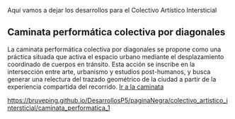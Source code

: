 Aquí vamos a dejar los desarrollos para el Colectivo Artístico Intersticial

## Caminata performática colectiva por diagonales
La caminata performática colectiva por diagonales se propone como una práctica situada que activa el espacio urbano mediante el desplazamiento coordinado de cuerpos en tránsito. Esta acción se inscribe en la intersección entre arte, urbanismo y estudios post-humanos, y busca generar una relectura del trazado geométrico de la ciudad a partir de la experiencia compartida del recorrido.
[Ir a la caminata](https://bruveping.github.io/DesarrollosP5/paginaNegra/colectivo_artistico_intersticial/caminata_performatica_1)

https://bruveping.github.io/DesarrollosP5/paginaNegra/colectivo_artistico_intersticial/caminata_performatica_1
